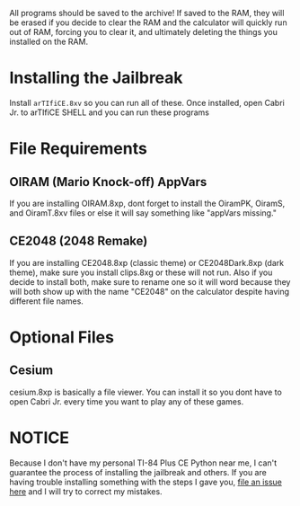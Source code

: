 All programs should be saved to the archive! If saved to the RAM, they will be erased if you decide to clear the RAM and the calculator will quickly run out of RAM, forcing you to clear it, and ultimately deleting the things you installed on the RAM.

# Installing the Jailbreak
Install `arTIfiCE.8xv` so you can run all of these. Once installed, open Cabri Jr. to arTIfiCE SHELL and you can run these programs

# File Requirements
## OIRAM (Mario Knock-off) AppVars
If you are installing OIRAM.8xp, dont forget to install the OiramPK, OiramS, and OiramT.8xv files or else it will say something like "appVars missing."

## CE2048 (2048 Remake)
If you are installing CE2048.8xp (classic theme) or CE2048Dark.8xp (dark theme), make sure you install clips.8xg or these will not run. Also if you decide to install both, make sure to rename one so it will word because they will both show up with the name "CE2048" on the calculator despite having different file names.

# Optional Files
## Cesium
cesium.8xp is basically a file viewer. You can install it so you dont have to open Cabri Jr. every time you want to play any of these games.

# NOTICE
Because I don't have my personal TI-84 Plus CE Python near me, I can't guarantee the process of installing the jailbreak and others. If you are having trouble installing something with the steps I gave you, [file an issue here](https://github.com/ashbit06/CE-Games/issues/new/choose) and I will try to correct my mistakes.
